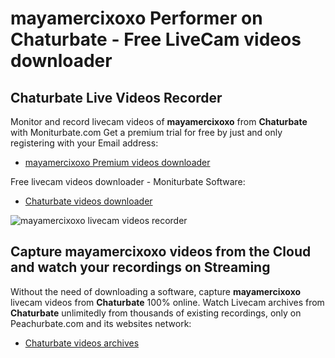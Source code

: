 # mayamercixoxo Performer on Chaturbate - Free LiveCam videos downloader

## Chaturbate Live Videos Recorder

Monitor and record livecam videos of **mayamercixoxo** from **Chaturbate** with Moniturbate.com
Get a premium trial for free by just and only registering with your Email address:
* [mayamercixoxo Premium videos downloader](https://moniturbate.com/request-demo-licence-key.html)

Free livecam videos downloader - Moniturbate Software:
* [Chaturbate videos downloader](https://moniturbate.com/moniturbate-download-software.html)

![mayamercixoxo livecam videos recorder](https://peachurnet.com/templates/moniturbate-software.png)


## Capture mayamercixoxo videos from the Cloud and watch your recordings on Streaming

Without the need of downloading a software, capture **mayamercixoxo** livecam videos from **Chaturbate** 100% online.
Watch Livecam archives from **Chaturbate** unlimitedly from thousands of existing recordings, only on Peachurbate.com and its websites network:
* [Chaturbate videos archives](https://peachurnet.com/)
